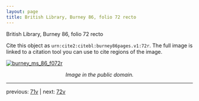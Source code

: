 ```yaml
---
layout: page
title: British Library, Burney 86, folio 72 recto
---
```


British Library, Burney 86, folio 72 recto

Cite this object as `urn:cite2:citebl:burney86pages.v1:72r`.  The full image is linked to a citation tool you can use to cite regions of the image.

[![burney_ms_86_f072r](http://www.homermultitext.org/iipsrv?IIIF=/project/homer/pyramidal/deepzoom/citebl/burney86imgs/v1/burney_ms_86_f072r.tif/full/800,/0/default.jpg)](http://www.homermultitext.org/ict2/?urn=urn:cite2:citebl:burney86imgs.v1:burney_ms_86_f072r) 

<p style="text-align: center; font-style: italic;">Image in the public domain.</p>

---

previous: [71v](../71v/) | next: [72v](../72v/)